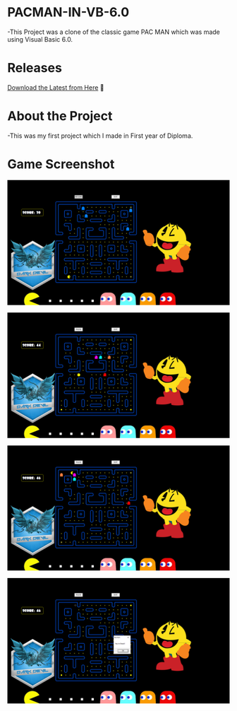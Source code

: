 # PACMAN-IN-VB-6.0
-This Project was a clone of the classic game PAC MAN which was made using Visual Basic 6.0.

# Releases
[Download the Latest from Here](https://github.com/darkkD11/PACMAN-IN-VB-6.0/releases/tag/v6.0) 🎁

# About the Project
-This was my first project which I made in First year of Diploma.

# Game Screenshot

![PacMan](https://github.com/darkkD11/PACMAN-IN-VB-6.0/blob/master/Screenshots/Pacman%20(1).png)

![PacMan](https://github.com/darkkD11/PACMAN-IN-VB-6.0/blob/master/Screenshots/Pacman%20(2).png)

![PacMan](https://github.com/darkkD11/PACMAN-IN-VB-6.0/blob/master/Screenshots/Pacman%20(3).png)

![PacMan](https://github.com/darkkD11/PACMAN-IN-VB-6.0/blob/master/Screenshots/Pacman%20(4).png)

